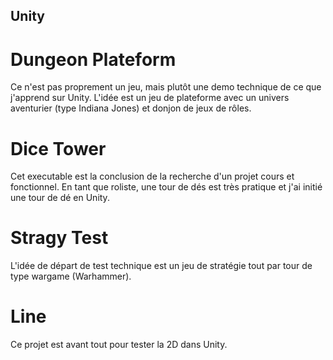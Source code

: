 ## Unity

# Dungeon Plateform
Ce n'est pas proprement un jeu, mais plutôt une demo technique de ce que j'apprend sur Unity. L'idée est un jeu de plateforme avec un univers aventurier (type Indiana Jones) et donjon de jeux de rôles. 

# Dice Tower
Cet executable est la conclusion de la recherche d'un projet cours et fonctionnel. En tant que roliste, une tour de dés est très pratique et j'ai initié une tour de dé en Unity.

# Stragy Test
L'idée de départ de test technique est un jeu de stratégie tout par tour de type wargame (Warhammer). 

# Line
Ce projet est avant tout pour tester la 2D dans Unity.
